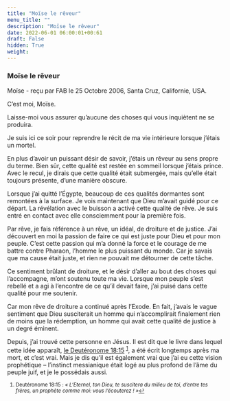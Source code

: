 ```yaml
---
title: "Moïse le rêveur"
menu_title: ""
description: "Moïse le rêveur"
date: 2022-06-01 06:00:01+00:61
draft: False
hidden: True
weight:
---
```

### Moïse le rêveur

Moïse - reçu par FAB le 25 Octobre 2006, Santa Cruz, Californie, USA.

C’est moi, Moïse.

Laisse-moi vous assurer qu’aucune des choses qui vous inquiètent ne se produira.

Je suis ici ce soir pour reprendre le récit de ma vie intérieure lorsque j’étais un mortel.

En plus d’avoir un puissant désir de savoir, j’étais un rêveur au sens propre du terme. Bien sûr, cette qualité est restée en sommeil lorsque j’étais prince. Avec le recul, je dirais que cette qualité était submergée, mais qu’elle était toujours présente, d’une manière obscure.

Lorsque j’ai quitté l’Égypte, beaucoup de ces qualités dormantes sont remontées à la surface. Je vois maintenant que Dieu m’avait guidé pour ce départ. La révélation avec le buisson a activé cette qualité de rêve. Je suis entré en contact avec elle consciemment pour la première fois.

Par rêve, je fais référence à un rêve, un idéal, de droiture et de justice. J’ai découvert en moi la passion de faire ce qui est juste pour Dieu et pour mon peuple. C’est cette passion qui m’a donné la force et le courage de me battre contre Pharaon, l’homme le plus puissant du monde. Car je savais que ma cause était juste, et rien ne pouvait me détourner de cette tâche.

Ce sentiment brûlant de droiture, et le désir d’aller au bout des choses qui l’accompagne, m’ont soutenu toute ma vie. Lorsque mon peuple s’est rebellé et a agi à l’encontre de ce qu’il devait faire, j’ai puisé dans cette qualité pour me soutenir.

Car mon rêve de droiture a continué après l’Exode. En fait, j’avais le vague sentiment que Dieu susciterait un homme qui n’accomplirait finalement rien de moins que la rédemption, un homme qui avait cette qualité de justice à un degré éminent.

Depuis, j’ai trouvé cette personne en Jésus. Il est dit que le livre dans lequel cette idée apparaît, [le Deutéronome 18:15](https://saintebible.com/deuteronomy/18-15.htm) <sup id="a1">[1](#f1)</sup>, a été écrit longtemps après ma mort, et c’est vrai. Mais je dis qu’il est également vrai que j’ai eu cette vision prophétique – l’instinct messianique était logé au plus profond de l’âme du peuple juif, et je le possédais aussi.
<small>

1. <large id="f1"> Deutéronome 18:15 : *« L’Eternel, ton Dieu, te suscitera du milieu de toi, d’entre tes frères, un prophète comme moi: vous l’écouterez ! »*[↩](#a1)
